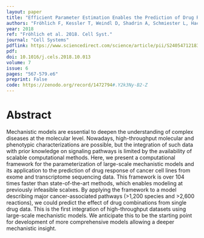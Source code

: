 ```yaml
---
layout: paper
title: "Efficient Parameter Estimation Enables the Prediction of Drug Response Using a Mechanistic Pan-Cancer Pathway Model"
authors: "Fröhlich F, Kessler T, Weindl D, Shadrin A, Schmiester L, Hache H, Muradyan A, Schütte M, Lim J, Heinig M, Theis FJ, Lehrach H, Wierling C, Lange B, Hasenauer J"
year: 2018
ref: "Fröhlich et al. 2018. Cell Syst."
journal: "Cell Systems"
pdflink: https://www.sciencedirect.com/science/article/pii/S2405471218304381/pdfft?md5=99173eb6ba2e9341f069b509f27c7486&pid=1-s2.0-S2405471218304381-main.pdf
pdf: 
doi: 10.1016/j.cels.2018.10.013
volume: 7
issue: 6
pages: "567-579.e6"
preprint: False
code: https://zenodo.org/record/1472794#.Y2k3Ny-B2-Z
---
```


# Abstract

Mechanistic models are essential to deepen the understanding of complex diseases at the molecular level. Nowadays, high-throughput molecular and phenotypic characterizations are possible, but the integration of such data with prior knowledge on signaling pathways is limited by the availability of scalable computational methods. Here, we present a computational framework for the parameterization of large-scale mechanistic models and its application to the prediction of drug response of cancer cell lines from exome and transcriptome sequencing data. This framework is over 104 times faster than state-of-the-art methods, which enables modeling at previously infeasible scalxes. By applying the framework to a model describing major cancer-associated pathways (>1,200 species and >2,600 reactions), we could predict the effect of drug combinations from single drug data. This is the first integration of high-throughput datasets using large-scale mechanistic models. We anticipate this to be the starting point for development of more comprehensive models allowing a deeper mechanistic insight.
